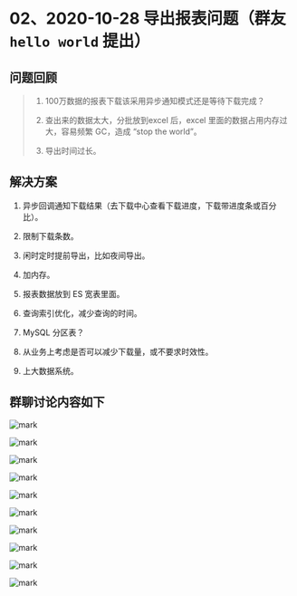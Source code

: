 # 02、2020-10-28 导出报表问题（群友 `hello world` 提出）

## 问题回顾

> 1. 100万数据的报表下载该采用异步通知模式还是等待下载完成？
>
> 2. 查出来的数据太大，分批放到excel 后，excel 里面的数据占用内存过大，容易频繁 GC，造成 “stop the world”。
> 3. 导出时间过长。

## 解决方案

1. 异步回调通知下载结果（去下载中心查看下载进度，下载带进度条或百分比）。

2. 限制下载条数。

3. 闲时定时提前导出，比如夜间导出。

4. 加内存。
5. 报表数据放到 ES 宽表里面。
6. 查询索引优化，减少查询的时间。
7. MySQL 分区表？
8. 从业务上考虑是否可以减少下载量，或不要求时效性。
9. 上大数据系统。

## 群聊讨论内容如下



![mark](http://cdn.jayh.club/blog/20201029/K37TeEX2m9lG.png?imageslim)

![mark](http://cdn.jayh.club/blog/20201029/VnwTuWKqvNnt.png?imageslim)

![mark](http://cdn.jayh.club/blog/20201029/yj8tq7HHfjPx.png?imageslim)

![mark](http://cdn.jayh.club/blog/20201029/KjkPvD1PTaDF.png?imageslim)



![mark](http://cdn.jayh.club/blog/20201029/RrODCkTTfb7q.png?imageslim)

![mark](http://cdn.jayh.club/blog/20201029/JP0VYeVpsnFw.png?imageslim)

![mark](http://cdn.jayh.club/blog/20201029/sFBA5HyNf3zI.png?imageslim)

![mark](http://cdn.jayh.club/blog/20201029/XMlBv570Bbob.png?imageslim)

![mark](http://cdn.jayh.club/blog/20201029/hs7deokCrads.png?imageslim)

![mark](http://cdn.jayh.club/blog/20201029/L3SncIrU1X8t.png?imageslim)

